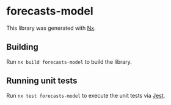 # forecasts-model

This library was generated with [Nx](https://nx.dev).

## Building

Run `nx build forecasts-model` to build the library.

## Running unit tests

Run `nx test forecasts-model` to execute the unit tests via [Jest](https://jestjs.io).
